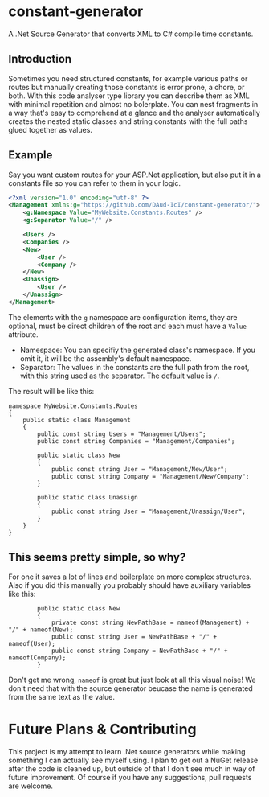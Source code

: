 # constant-generator
A .Net Source Generator that converts XML to C# compile time constants.

## Introduction

Sometimes you need structured constants, for example various paths or routes but manually creating those constants is error prone, a chore, or both. With this code analyser type library you can describe them as XML with minimal repetition and almost no bolerplate. You can nest fragments in a way that's easy to comprehend at a glance and the analyser automatically creates the nested static classes and string constants with the full paths glued together as values.


## Example

Say you want custom routes for your ASP.Net application, but also put it in a constants file so you can refer to them in your logic.

```xml
<?xml version="1.0" encoding="utf-8" ?>
<Management xmlns:g="https://github.com/DAud-IcI/constant-generator/">
    <g:Namespace Value="MyWebsite.Constants.Routes" />
    <g:Separator Value="/" />

    <Users />
    <Companies />
    <New>
        <User />
        <Company />
    </New>
    <Unassign>
        <User />
    </Unassign>
</Management>
```

The elements with the `g` namespace are configuration items, they are optional, must be direct children of the root and each must have a `Value` attribute.
- Namespace: You can specifiy the generated class's namespace. If you omit it, it will be the assembly's default namespace.
- Separator: The values in the constants are the full path from the root, with this string used as the separator. The default value is `/`.

The result will be like this:
```c-sharp
namespace MyWebsite.Constants.Routes
{
    public static class Management
    {
        public const string Users = "Management/Users";
        public const string Companies = "Management/Companies";
        
        public static class New
        {
            public const string User = "Management/New/User";
            public const string Company = "Management/New/Company";
        }
        
        public static class Unassign
        {
            public const string User = "Management/Unassign/User";
        }
    }
}
```

## This seems pretty simple, so why?

For one it saves a lot of lines and boilerplate on more complex structures. Also if you did this manually you probably should have auxiliary variables like this:


```c-sharp
        public static class New
        {
            private const string NewPathBase = nameof(Management) + "/" + nameof(New);
            public const string User = NewPathBase + "/" + nameof(User);
            public const string Company = NewPathBase + "/" + nameof(Company);
        }
```

Don't get me wrong, `nameof` is great but just look at all this visual noise! We don't need that with the source generator beucase the name is generated from the same text as the value.


# Future Plans & Contributing

This project is my attempt to learn .Net source generators while making something I can actually see myself using. I plan to get out a NuGet release after the code is cleaned up, but outside of that I don't see much in way of future improvement. Of course if you have any suggestions, pull requests are welcome.
